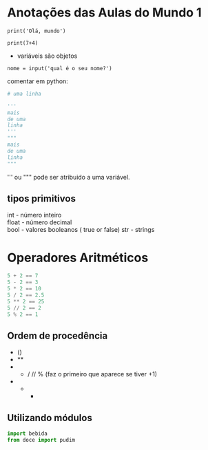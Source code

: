 # Anotações das Aulas do Mundo 1

`print('Olá, mundo')`

`print(7+4)`

- variáveis são objetos

`nome = input('qual é o seu nome?')`

comentar em python:
```python
# uma linha

'''
mais
de uma
linha
'''
"""
mais
de uma
linha
"""
```

''' ou """ pode ser atribuido a uma variável.

## tipos primitivos

int - número inteiro  
float - número decimal  
bool - valores booleanos ( true or false)
str - strings

# Operadores Aritméticos

```py
5 + 2 == 7
5 - 2 == 3
5 * 2 == 10
5 / 2 == 2.5
5 ** 2 == 25
5 // 2 == 2
5 % 2 == 1

```

## Ordem de procedência

- ()
- **
- * / // % (faz o primeiro que aparece se tiver +1)
- + -


## Utilizando módulos

```py
import bebida
from doce import pudim
```